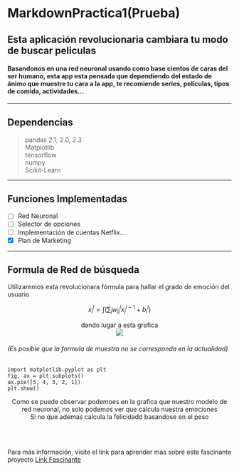 # MarkdownPractica1(Prueba)
## Esta aplicación revolucionaria cambiara tu modo de buscar peliculas
#### Basandonos en una red neuronal usando como base cientos de caras del ser humano, esta app esta pensada que dependiendo del estado de ánimo que muestre tu cara a la app, te recomiende series, películas, tipos de comida, actividades...
* * *
## Dependencias
> pandas 2.1, 2.0, 2.3
> <br>
> Matplotlib
> <br>
> tensorflow
> <br>
> numpy
> <br>
> Scikit-Learn
* * *
## Funciones Implementadas
* [ ] Red Neuronal
* [ ] Selector de opciones
* [ ] Implementación de cuentas Netflix...
* [x] Plan de Marketing
* * *
## Formula de Red de búsqueda
Utilizaremos esta revolucionara fórmula para hallar el grado de emoción del usuario

$$
  x^l_i = \int(\sum_j w^l_{ij}x^{l-1}_j+b^l_i)
$$

<p align="center">
dando lugar a esta grafica
<br>
<img src="https://encrypted-tbn0.gstatic.com/images?q=tbn:ANd9GcS9c3cwVcO64S4t8X7-SVBMSUid7wKeYnVTew&usqp=CAU)">
</p>

###### (Es posible que la formula de muestra no se corresponda en la actualidad)
~~~
import matplotlib.pyplot as plt
fig, ax = plt.subplots()
ax.pie([5, 4, 3, 2, 1])
plt.show()
~~~



<p align="center">
  Como se puede observar podemoes en la grafica que nuestro modelo de red neuronal, no solo podemos ver que calcula nuestra emociones
<br>
  Si no que ademas calcula la felicidadd basandose en el peso
</p>
<br>
<br>

Para más información, visite el link para aprender más sobre este fascinante proyecto [Link Fascinante](https://www.freecodecamp.org/news/neural-networks-for-dummies-a-quick-intro-to-this-fascinating-field-795b1705104a)

